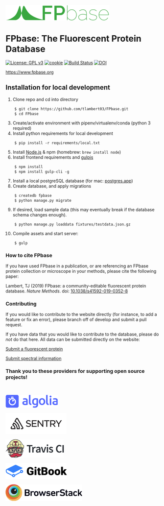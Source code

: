 [![Logo](static/src/images/logo_green_wide@1x.gif)](https://www.fpbase.org)

# FPbase: The Fluorescent Protein Database

[![License: GPL v3](https://img.shields.io/badge/License-GPLv3-brightgreen.svg)](https://www.gnu.org/licenses/gpl-3.0)
[![cookie](https://img.shields.io/badge/built%20with-Cookiecutter%20Django-brightgreen.svg)](https://github.com/pydanny/cookiecutter-django/)
[![Build Status](https://travis-ci.org/tlambert03/FPbase.svg?branch=develop)](https://travis-ci.org/tlambert03/FPbase)
[![DOI](https://zenodo.org/badge/DOI/10.1038/s41592-019-0352-8.svg)](https://doi.org/10.1038/s41592-019-0352-8)


https://www.fpbase.org

## Installation for local development

1. Clone repo and cd into directory
```
    $ git clone https://github.com/tlambert03/FPbase.git
    $ cd FPbase
```
3. Create/activate environment with pipenv/virtualenv/conda (python 3 required)
4. Install python requirements for local development
```
    $ pip install -r requirements/local.txt
```
5. Install [Node.js](https://nodejs.org/en/) & npm  (homebrew: `brew install node`)
6. Install frontend requirements and [gulpjs](https://gulpjs.com/)
```
    $ npm install
    $ npm install gulp-cli -g
```
7. Install a local postgreSQL database (for mac: [postgres.app](https://postgresapp.com/))
8. Create database, and apply migrations
```
    $ createdb fpbase
    $ python manage.py migrate
```
9. If desired, load sample data (this may eventually break if the database schema changes enough).
```
    $ python manage.py loaddata fixtures/testdata.json.gz
```
10. Compile assets and start server:
```
    $ gulp
```


### How to cite FPbase

If you have used FPbase in a publication, or are referencing an FPbase protein collection or microscope in your methods, please cite the following paper:

Lambert, TJ (2019) FPbase: a community-editable fluorescent protein database. *Nature Methods*. doi: [10.1038/s41592-019-0352-8](https://doi.org/10.1038/s41592-019-0352-8)


### Contributing

If you would like to contribute to the website directly (for instance, to add a feature or fix an error), please branch off of develop and submit a pull request.

If you have data that you would like to contribute to the database, please do *not* do that here.  All data can be submitted directly on the website:

[Submit a fluorescent protein](https://www.fpbase.org/submit/)

[Submit spectral information](https://www.fpbase.org/spectra/submit/)

### Thank you to these providers for supporting open source projects!
<br/>

[<img src="static/src/images/logo-algolia-nebula-blue-full.svg" width="170">](https://www.algolia.com/)

[<img src="static/src/images/sentry-logo-black.svg" width="200">](https://sentry.io/)

[<img src="static/src/images/TravisCI-Full-Color.png" width="190">](https://travis-ci.org/)

[<img src="static/src/images/gitbook_avatar-rectangle.png" width="200">](https://www.gitbook.com/)

[<img src="static/src/images/Browserstack-logo@2x.png" width="250">](https://www.browserstack.com)

